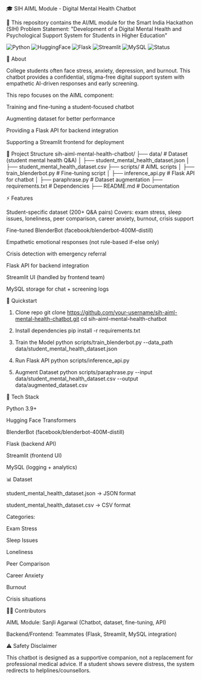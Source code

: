 🎓 SIH AIML Module - Digital Mental Health Chatbot

🤖 This repository contains the AI/ML module for the Smart India Hackathon (SIH) Problem Statement:
"Development of a Digital Mental Health and Psychological Support System for Students in Higher Education"

![Python](https://img.shields.io/badge/Python-3.9+-blue.svg)
![HuggingFace](https://img.shields.io/badge/Transformers-HuggingFace-yellow.svg)
![Flask](https://img.shields.io/badge/Backend-Flask-lightgrey.svg)
![Streamlit](https://img.shields.io/badge/Frontend-Streamlit-red.svg)
![MySQL](https://img.shields.io/badge/Database-MySQL-orange.svg)
![Status](https://img.shields.io/badge/Project-SIH%202025-brightgreen.svg)

📌 About

College students often face stress, anxiety, depression, and burnout.
This chatbot provides a confidential, stigma-free digital support system with empathetic AI-driven responses and early screening.

This repo focuses on the AIML component:

Training and fine-tuning a student-focused chatbot

Augmenting dataset for better performance

Providing a Flask API for backend integration

Supporting a Streamlit frontend for deployment

📂 Project Structure
sih-aiml-mental-health-chatbot/
├── data/                         # Dataset (student mental health Q&A)
│   ├── student_mental_health_dataset.json
│   ├── student_mental_health_dataset.csv
├── scripts/                      # AIML scripts
│   ├── train_blenderbot.py       # Fine-tuning script
│   ├── inference_api.py          # Flask API for chatbot
│   ├── paraphrase.py             # Dataset augmentation
├── requirements.txt              # Dependencies
├── README.md                     # Documentation

⚡ Features

Student-specific dataset (200+ Q&A pairs)
Covers: exam stress, sleep issues, loneliness, peer comparison, career anxiety, burnout, crisis support

Fine-tuned BlenderBot (facebook/blenderbot-400M-distill)

Empathetic emotional responses (not rule-based if-else only)

Crisis detection with emergency referral

Flask API for backend integration

Streamlit UI (handled by frontend team)

MySQL storage for chat + screening logs

🚀 Quickstart
1. Clone repo
git clone https://github.com/your-username/sih-aiml-mental-health-chatbot.git
cd sih-aiml-mental-health-chatbot

2. Install dependencies
pip install -r requirements.txt

3. Train the Model
python scripts/train_blenderbot.py --data_path data/student_mental_health_dataset.json

4. Run Flask API
python scripts/inference_api.py

5. Augment Dataset
python scripts/paraphrase.py --input data/student_mental_health_dataset.csv --output data/augmented_dataset.csv

🧩 Tech Stack

Python 3.9+

Hugging Face Transformers

BlenderBot (facebook/blenderbot-400M-distill)

Flask (backend API)

Streamlit (frontend UI)

MySQL (logging + analytics)

📊 Dataset

student_mental_health_dataset.json → JSON format

student_mental_health_dataset.csv → CSV format

Categories:

Exam Stress

Sleep Issues

Loneliness

Peer Comparison

Career Anxiety

Burnout

Crisis situations

👨‍💻 Contributors

AIML Module: Sanjli Agarwal (Chatbot, dataset, fine-tuning, API)

Backend/Frontend: Teammates (Flask, Streamlit, MySQL integration)

⚠️ Safety Disclaimer

This chatbot is designed as a supportive companion, not a replacement for professional medical advice.
If a student shows severe distress, the system redirects to helplines/counsellors.
